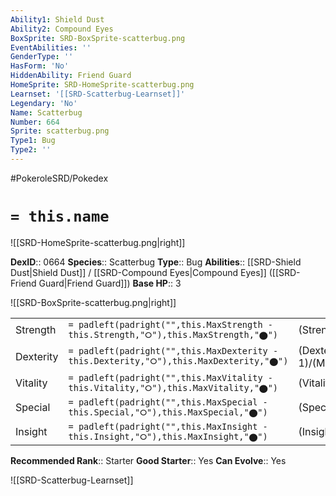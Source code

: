 ```yaml
---
Ability1: Shield Dust
Ability2: Compound Eyes
BoxSprite: SRD-BoxSprite-scatterbug.png
EventAbilities: ''
GenderType: ''
HasForm: 'No'
HiddenAbility: Friend Guard
HomeSprite: SRD-HomeSprite-scatterbug.png
Learnset: '[[SRD-Scatterbug-Learnset]]'
Legendary: 'No'
Name: Scatterbug
Number: 664
Sprite: scatterbug.png
Type1: Bug
Type2: ''
---
```


#PokeroleSRD/Pokedex

# `= this.name`

![[SRD-HomeSprite-scatterbug.png|right]]

**DexID**:: 0664
**Species**:: Scatterbug
**Type**:: Bug
**Abilities**:: [[SRD-Shield Dust|Shield Dust]] / [[SRD-Compound Eyes|Compound Eyes]] ([[SRD-Friend Guard|Friend Guard]])
**Base HP**:: 3

![[SRD-BoxSprite-scatterbug.png|right]]

|           |                                                                                        |                                          |
| --------- | -------------------------------------------------------------------------------------- | ---------------------------------------- |
| Strength  | `= padleft(padright("",this.MaxStrength - this.Strength,"⭘"),this.MaxStrength,"⬤")`    | (Strength::1)/(MaxStrength::3)   |
| Dexterity | `= padleft(padright("",this.MaxDexterity - this.Dexterity,"⭘"),this.MaxDexterity,"⬤")` | (Dexterity:: 1)/(MaxDexterity::3) |
| Vitality  | `= padleft(padright("",this.MaxVitality - this.Vitality,"⭘"),this.MaxVitality,"⬤")`    | (Vitality::1)/(MaxVitality::3)   |
| Special   | `= padleft(padright("",this.MaxSpecial - this.Special,"⭘"),this.MaxSpecial,"⬤")`       | (Special::1)/(MaxSpecial::3)     |
| Insight   | `= padleft(padright("",this.MaxInsight - this.Insight,"⭘"),this.MaxInsight,"⬤")`       | (Insight::1)/(MaxInsight::3)     |

**Recommended Rank**:: Starter
**Good Starter**:: Yes
**Can Evolve**:: Yes

![[SRD-Scatterbug-Learnset]]